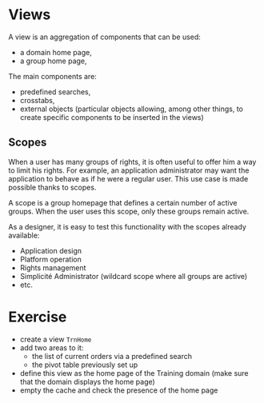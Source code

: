 Views
====================

A view is an aggregation of components that can be used:
- a domain home page,
- a group home page,

The main components are:
- predefined searches,
- crosstabs,
- external objects (particular objects allowing, among other things, to create specific components to be inserted in the views)

Scopes
---------------------------

When a user has many groups of rights, it is often useful to offer him a way to limit his rights. For example, an application administrator may want the application to behave as if he were a regular user. This use case is made possible thanks to scopes.

A scope is a group homepage that defines a certain number of active groups. When the user uses this scope, only these groups remain active.

As a designer, it is easy to test this functionality with the scopes already available:
- Application design
- Platform operation
- Rights management
- Simplicité Administrator (wildcard scope where all groups are active)
- etc.

Exercise
====================

- create a view `TrnHome`
- add two areas to it:
    - the list of current orders via a predefined search
    - the pivot table previously set up
- define this view as the home page of the Training domain (make sure that the domain displays the home page)
- empty the cache and check the presence of the home page
